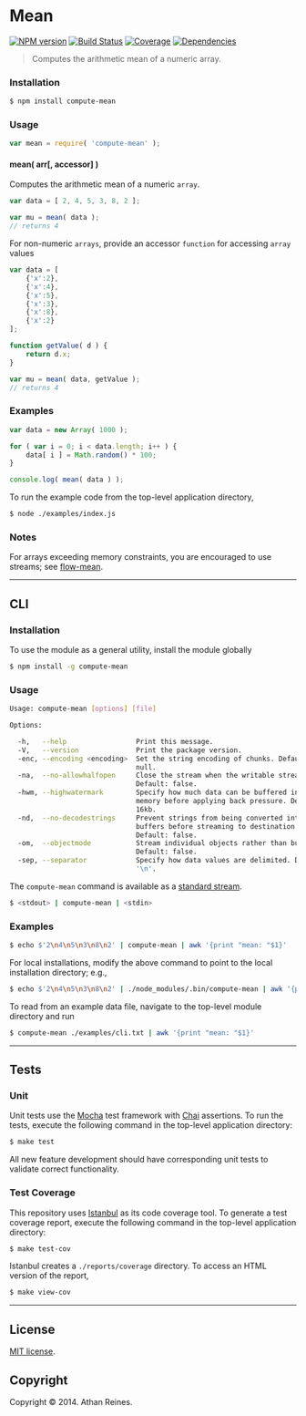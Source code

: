 Mean
====
[![NPM version][npm-image]][npm-url] [![Build Status][travis-image]][travis-url] [![Coverage][coveralls-image]][coveralls-url] [![Dependencies][dependencies-image]][dependencies-url]

> Computes the arithmetic mean of a numeric array.


### Installation

``` bash
$ npm install compute-mean
```

### Usage

``` javascript
var mean = require( 'compute-mean' );
```

#### mean( arr[, accessor] )

Computes the arithmetic mean of a numeric `array`.

``` javascript
var data = [ 2, 4, 5, 3, 8, 2 ];

var mu = mean( data );
// returns 4
```

For non-numeric `arrays`, provide an accessor `function` for accessing `array` values

``` javascript
var data = [
	{'x':2},
	{'x':4},
	{'x':5},
	{'x':3},
	{'x':8},
	{'x':2}
];

function getValue( d ) {
	return d.x;
}

var mu = mean( data, getValue );
// returns 4
```


### Examples

``` javascript
var data = new Array( 1000 );

for ( var i = 0; i < data.length; i++ ) {
	data[ i ] = Math.random() * 100;
}

console.log( mean( data ) );
```

To run the example code from the top-level application directory,

``` bash
$ node ./examples/index.js
```

### Notes

For arrays exceeding memory constraints, you are encouraged to use streams; see [flow-mean](https://github.com/flow-io/flow-mean).


---
## CLI


### Installation

To use the module as a general utility, install the module globally

``` bash
$ npm install -g compute-mean
```


### Usage

``` bash
Usage: compute-mean [options] [file]

Options:

  -h,   --help                 Print this message.
  -V,   --version              Print the package version.
  -enc, --encoding <encoding>  Set the string encoding of chunks. Default: 
                               null.
  -na,  --no-allowhalfopen     Close the stream when the writable stream ends.
                               Default: false.
  -hwm, --highwatermark        Specify how much data can be buffered into
                               memory before applying back pressure. Default:
                               16kb.
  -nd,  --no-decodestrings     Prevent strings from being converted into
                               buffers before streaming to destination.
                               Default: false.
  -om,  --objectmode           Stream individual objects rather than buffers.
                               Default: false.
  -sep, --separator            Specify how data values are delimited. Default:
                               '\n'.
```

The `compute-mean` command is available as a [standard stream](http://en.wikipedia.org/wiki/Pipeline_%28Unix%29).

``` bash
$ <stdout> | compute-mean | <stdin>
``` 


### Examples

``` bash
$ echo $'2\n4\n5\n3\n8\n2' | compute-mean | awk '{print "mean: "$1}'
```

For local installations, modify the above command to point to the local installation directory; e.g., 

``` bash
$ echo $'2\n4\n5\n3\n8\n2' | ./node_modules/.bin/compute-mean | awk '{print "mean: "$1}'
```

To read from an example data file, navigate to the top-level module directory and run

``` bash
$ compute-mean ./examples/cli.txt | awk '{print "mean: "$1}'
```


---
## Tests

### Unit

Unit tests use the [Mocha](http://mochajs.org) test framework with [Chai](http://chaijs.com) assertions. To run the tests, execute the following command in the top-level application directory:

``` bash
$ make test
```

All new feature development should have corresponding unit tests to validate correct functionality.


### Test Coverage

This repository uses [Istanbul](https://github.com/gotwarlost/istanbul) as its code coverage tool. To generate a test coverage report, execute the following command in the top-level application directory:

``` bash
$ make test-cov
```

Istanbul creates a `./reports/coverage` directory. To access an HTML version of the report,

``` bash
$ make view-cov
```

---
## License

[MIT license](http://opensource.org/licenses/MIT). 


## Copyright

Copyright &copy; 2014. Athan Reines.



[npm-image]: http://img.shields.io/npm/v/compute-mean.svg
[npm-url]: https://npmjs.org/package/compute-mean

[travis-image]: http://img.shields.io/travis/compute-io/mean/master.svg
[travis-url]: https://travis-ci.org/compute-io/mean

[coveralls-image]: https://img.shields.io/coveralls/compute-io/mean/master.svg
[coveralls-url]: https://coveralls.io/r/compute-io/mean?branch=master

[dependencies-image]: http://img.shields.io/david/compute-io/mean.svg
[dependencies-url]: https://david-dm.org/compute-io/mean

[dev-dependencies-image]: http://img.shields.io/david/dev/compute-io/mean.svg
[dev-dependencies-url]: https://david-dm.org/dev/compute-io/mean

[github-issues-image]: http://img.shields.io/github/issues/compute-io/mean.svg
[github-issues-url]: https://github.com/compute-io/mean/issues
